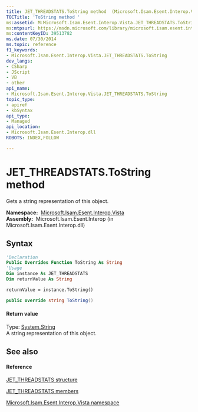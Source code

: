 ```yaml
---
title: JET_THREADSTATS.ToString method  (Microsoft.Isam.Esent.Interop.Vista)
TOCTitle: 'ToString method '
ms:assetid: M:Microsoft.Isam.Esent.Interop.Vista.JET_THREADSTATS.ToString
ms:mtpsurl: https://msdn.microsoft.com/library/microsoft.isam.esent.interop.vista.jet_threadstats.tostring(v=EXCHG.10)
ms:contentKeyID: 39513782
ms.date: 07/30/2014
ms.topic: reference
f1_keywords:
- Microsoft.Isam.Esent.Interop.Vista.JET_THREADSTATS.ToString
dev_langs:
- CSharp
- JScript
- VB
- other
api_name: 
- Microsoft.Isam.Esent.Interop.Vista.JET_THREADSTATS.ToString
topic_type: 
- apiref
- kbSyntax
api_type: 
- Managed
api_location: 
- Microsoft.Isam.Esent.Interop.dll
ROBOTS: INDEX,FOLLOW

---
```


# JET_THREADSTATS.ToString method

Gets a string representation of this object.

**Namespace:**  [Microsoft.Isam.Esent.Interop.Vista](hh558039\(v=exchg.10\).md)  
**Assembly:**  Microsoft.Isam.Esent.Interop (in Microsoft.Isam.Esent.Interop.dll)

## Syntax

``` vb
'Declaration
Public Overrides Function ToString As String
'Usage
Dim instance As JET_THREADSTATS
Dim returnValue As String

returnValue = instance.ToString()
```

``` csharp
public override string ToString()
```

#### Return value

Type: [System.String](https://docs.microsoft.com/dotnet/api/system.string?redirectedfrom=MSDN)  
A string representation of this object.  

## See also

#### Reference

[JET_THREADSTATS structure](hh578565\(v=exchg.10\).md)

[JET_THREADSTATS members](hh579250\(v=exchg.10\).md)

[Microsoft.Isam.Esent.Interop.Vista namespace](hh558039\(v=exchg.10\).md)

